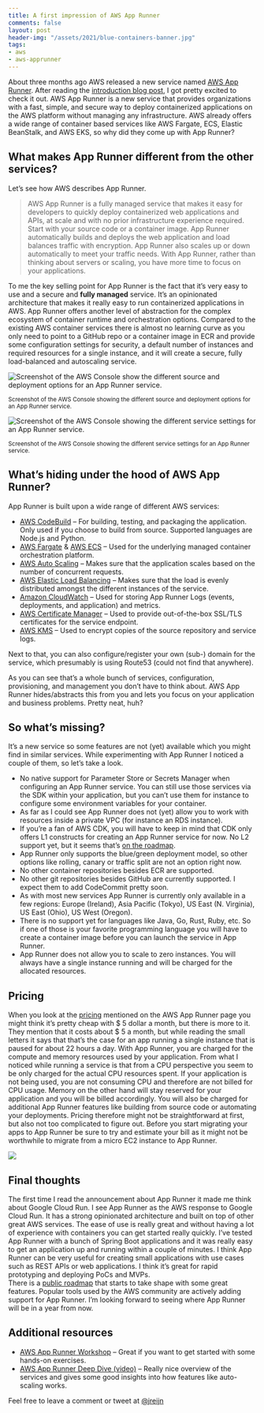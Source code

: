 ```yaml
---
title: A first impression of AWS App Runner
comments: false
layout: post
header-img: "/assets/2021/blue-containers-banner.jpg"
tags:
- aws
- aws-apprunner
---
```


About three months ago AWS released a new service named [AWS App Runner](https://aws.amazon.com/apprunner/). After reading the [introduction blog post](https://aws.amazon.com/blogs/containers/introducing-aws-app-runner/), I got pretty excited to check it out. AWS App Runner is a new service that provides organizations with a fast, simple, and secure way to deploy containerized applications on the AWS platform without managing any infrastructure. AWS already offers a wide range of container based services like AWS Fargate, ECS, Elastic BeanStalk, and AWS EKS, so why did they come up with App Runner?

## What makes App Runner different from the other services?

Let’s see how AWS describes App Runner.

> AWS App Runner is a fully managed service that makes it easy for developers to quickly deploy containerized web applications and APIs, at scale and with no prior infrastructure experience required. Start with your source code or a container image. App Runner automatically builds and deploys the web application and load balances traffic with encryption. App Runner also scales up or down automatically to meet your traffic needs. With App Runner, rather than thinking about servers or scaling, you have more time to focus on your applications.

To me the key selling point for App Runner is the fact that it’s very easy to use and a secure and **fully managed** service. It’s an opinionated architecture that makes it really easy to run containerized applications in AWS. App Runner offers another level of abstraction for the complex ecosystem of container runtime and orchestration options. Compared to the existing AWS container services there is almost no learning curve as you only need to point to a GitHub repo or a container image in ECR and provide some configuration settings for security, a default number of instances and required resources for a single instance, and it will create a secure, fully load-balanced and autoscaling service.

![Screenshot of the AWS Console show the different source and deployment options for an App Runner service.](/assets/2021/app-runner-source-settings.png)

<p><small>Screenshot of the AWS Console showing the different source and deployment options for an App Runner service.</small></p>


![Screenshot of the AWS Console showing the different service settings for an App Runner service.](/assets/2021/app-runner-service-settings.png)

<p><small>Screenshot of the AWS Console showing the different service settings for an App Runner service.</small></p>

## What’s hiding under the hood of AWS App Runner?

App Runner is built upon a wide range of different AWS services:

*   [AWS CodeBuild](https://aws.amazon.com/codebuild/) – For building, testing, and packaging the application. Only used if you choose to build from source. Supported languages are Node.js and Python.
*   [AWS Fargate](https://aws.amazon.com/fargate/) & [AWS ECS](https://aws.amazon.com/ecs/) – Used for the underlying managed container orchestration platform.
*   [AWS Auto Scaling](https://aws.amazon.com/autoscaling/) – Makes sure that the application scales based on the number of concurrent requests.
*   [AWS Elastic Load Balancing](https://aws.amazon.com/elasticloadbalancing/) – Makes sure that the load is evenly distributed amongst the different instances of the service.
*   [Amazon CloudWatch](https://aws.amazon.com/cloudwatch/) – Used for storing App Runner Logs (events, deployments, and application) and metrics.
*   [AWS Certificate Manager](https://aws.amazon.com/certificate-manager/) – Used to provide out-of-the-box SSL/TLS certificates for the service endpoint.
*   [AWS KMS](https://aws.amazon.com/kms/) – Used to encrypt copies of the source repository and service logs.

Next to that, you can also configure/register your own (sub-) domain for the service, which presumably is using Route53 (could not find that anywhere).

As you can see that’s a whole bunch of services, configuration, provisioning, and management you don’t have to think about. AWS App Runner hides/abstracts this from you and lets you focus on your application and business problems. Pretty neat, huh?

## So what’s missing?

It’s a new service so some features are not (yet) available which you might find in similar services. While experimenting with App Runner I noticed a couple of them, so let’s take a look.

*   No native support for Parameter Store or Secrets Manager when configuring an App Runner service. You can still use those services via the SDK within your application, but you can’t use them for instance to configure some environment variables for your container.
*   As far as I could see App Runner does not (yet) allow you to work with resources inside a private VPC (for instance an RDS instance).
*   If you’re a fan of AWS CDK, you will have to keep in mind that CDK only offers L1 constructs for creating an App Runner service for now. No L2 support yet, but it seems that’s [on the roadmap](https://github.com/aws/apprunner-roadmap/issues/7).
*   App Runner only supports the blue/green deployment model, so other options like rolling, canary or traffic split are not an option right now.
*   No other container repositories besides ECR are supported.
*   No other git repositories besides GitHub are currently supported. I expect them to add CodeCommit pretty soon.
*   As with most new services App Runner is currently only available in a few regions: Europe (Ireland), Asia Pacific (Tokyo), US East (N. Virginia), US East (Ohio), US West (Oregon).
*   There is no support yet for languages like Java, Go, Rust, Ruby, etc. So if one of those is your favorite programming language you will have to create a container image before you can launch the service in App Runner.
*   App Runner does not allow you to scale to zero instances. You will always have a single instance running and will be charged for the allocated resources.

## Pricing

When you look at the [pricing](https://aws.amazon.com/apprunner/pricing/) mentioned on the AWS App Runner page you might think it’s pretty cheap with $ 5 dollar a month, but there is more to it. They mention that it costs about $ 5 a month, but while reading the small letters it says that that’s the case for an app running a single instance that is paused for about 22 hours a day. With App Runner, you are charged for the compute and memory resources used by your application. From what I noticed while running a service is that from a CPU perspective you seem to be only charged for the actual CPU resources spent. If your application is not being used, you are not consuming CPU and therefore are not billed for CPU usage. Memory on the other hand will stay reserved for your application and you will be billed accordingly. You will also be charged for additional App Runner features like building from source code or automating your deployments. Pricing therefore might not be straightforward at first, but also not too complicated to figure out. Before you start migrating your apps to App Runner be sure to try and estimate your bill as it might not be worthwhile to migrate from a micro EC2 instance to App Runner.

![](/assets/2021/app-runner-billing.png)

## Final thoughts

The first time I read the announcement about App Runner it made me think about Google Cloud Run. I see App Runner as the AWS response to Google Cloud Run. It has a strong opinionated architecture and built on top of other great AWS services. The ease of use is really great and without having a lot of experience with containers you can get started really quickly. I’ve tested App Runner with a bunch of Spring Boot applications and it was really easy to get an application up and running within a couple of minutes. I think App Runner can be very useful for creating small applications with use cases such as REST APIs or web applications. I think it’s great for rapid prototyping and deploying PoCs and MVPs.  
There is a [public roadmap](https://github.com/aws/apprunner-roadmap) that starts to take shape with some great features. Popular tools used by the AWS community are actively adding support for App Runner. I’m looking forward to seeing where App Runner will be in a year from now.

## Additional resources

*   [AWS App Runner Workshop](http://apprunnerworkshop.com/) – Great if you want to get started with some hands-on exercises.
*   [AWS App Runner Deep Dive (video)](https://www.youtube.com/watch?v=x_1X_4j16A4) – Really nice overview of the services and gives some good insights into how features like auto-scaling works.

Feel free to leave a comment or tweet at [@jreijn](https://twitter.com/jreijn)

